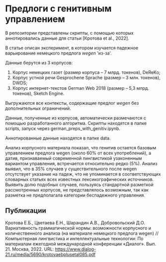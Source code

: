 # Предлоги с генитивным управлением

В репозитории представлены скрипты, с помощью которых аннотировались данные для статьи [Кротова et al., 2022].

В статье описан эксперимент, в котором изучается падежное варьирование немецкого предлога *wegen* 'из-за'.

Данные берутся из 3 корпусов:

1. Корпус немецких газет (размер корпуса – 7 млрд. токенов), DeReKo;
2. Корпус устной речи Gesprochene Sprache (размер – 3 млн. токенов), DWDS;
3. Корпус интернет-текстов German Web 2018 (размер – 5,3 млрд. токенов), Sketch Engine.

Выгружаются все контексты, содержащие предлог *wegen* без дополнительных ограничений.

Данные, полученные из корпусов, автоматически размечаются с помощью разработанного алгоритма. Скрипты находятся в папке scripts, запуск через german_preps_with_genitiv.ipynb.

Аннотированные данные находятся в папке data.

Анализ корпусного материала показал, что генитив остается базовым управлением предлога wegen (около 60% от всех употреблений), а датив, признаваемый современной лингвистикой узаконенным вариантом управления, встречается относительно редко (5%). Анализ выявил, что в 35% случаев у существительного после wegen отсутствует указание на падеж, что не упоминается в соответствующих словарных статьях всех известных лексикографических источников. Выявить долю подобных случаев, пользуясь стандартной разметкой рассмотренных корпусов, не представлялось возможным, так как разметка не предполагала категории беспадежного управления.

## Публикации

Кротова Е.Б., Цветаева Е.Н., Шарандин А.В., Добровольский Д.О. Вариативность грамматической нормы: возможности корпусного и количественного анализа (на материале немецкого предлога wegen) // Компьютерная лингвистика и интеллектуальные технологии: По материалам ежегодной международной конференции «Диалог». Вып. 21. Москва, 2022. URL: https://www.dialog-21.ru/media/5690/krotovaebplusetal085.pdf
